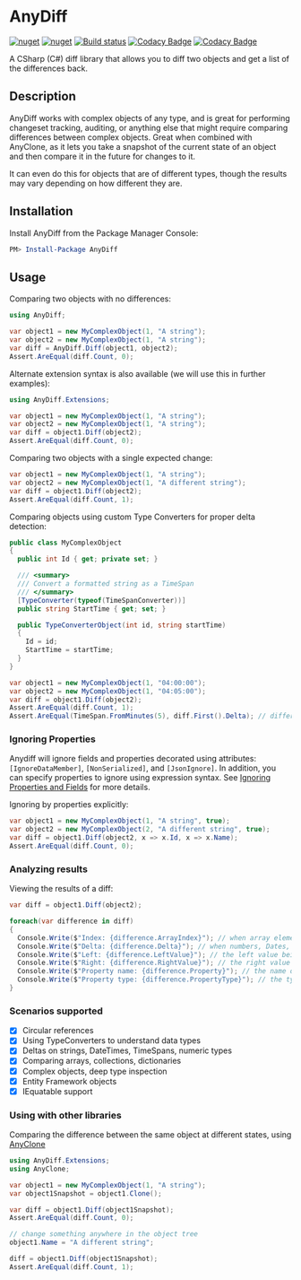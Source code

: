 # AnyDiff
[![nuget](https://img.shields.io/nuget/v/AnyDiff.svg)](https://www.nuget.org/packages/AnyDiff/)
[![nuget](https://img.shields.io/nuget/dt/AnyDiff.svg)](https://www.nuget.org/packages/AnyDiff/)
[![Build status](https://ci.appveyor.com/api/projects/status/6vxd3cq83kuo4hg1?svg=true)](https://ci.appveyor.com/project/MichaelBrown/anydiff)
[![Codacy Badge](https://api.codacy.com/project/badge/Grade/a79c138869504a359a064a98aa74908a)](https://www.codacy.com/app/replaysMike/AnyDiff?utm_source=github.com&amp;utm_medium=referral&amp;utm_content=replaysMike/AnyDiff&amp;utm_campaign=Badge_Grade)
[![Codacy Badge](https://api.codacy.com/project/badge/Coverage/a79c138869504a359a064a98aa74908a)](https://www.codacy.com/app/replaysMike/AnyDiff?utm_source=github.com&utm_medium=referral&utm_content=replaysMike/AnyDiff&utm_campaign=Badge_Coverage)

A CSharp (C#) diff library that allows you to diff two objects and get a list of the differences back.

## Description

AnyDiff works with complex objects of any type, and is great for performing changeset tracking, auditing, or anything else that might require comparing differences between complex objects. Great when combined with AnyClone, as it lets you take a snapshot of the current state of an object and then compare it in the future for changes to it.

It can even do this for objects that are of different types, though the results may vary depending on how different they are.

## Installation
Install AnyDiff from the Package Manager Console:
```powershell
PM> Install-Package AnyDiff
```

## Usage

Comparing two objects with no differences:
```csharp
using AnyDiff;

var object1 = new MyComplexObject(1, "A string");
var object2 = new MyComplexObject(1, "A string");
var diff = AnyDiff.Diff(object1, object2);
Assert.AreEqual(diff.Count, 0);
```

Alternate extension syntax is also available (we will use this in further examples):
```csharp
using AnyDiff.Extensions;

var object1 = new MyComplexObject(1, "A string");
var object2 = new MyComplexObject(1, "A string");
var diff = object1.Diff(object2);
Assert.AreEqual(diff.Count, 0);
```

Comparing two objects with a single expected change:
```csharp
var object1 = new MyComplexObject(1, "A string");
var object2 = new MyComplexObject(1, "A different string");
var diff = object1.Diff(object2);
Assert.AreEqual(diff.Count, 1);
```

Comparing objects using custom Type Converters for proper delta detection:
```csharp
public class MyComplexObject
{
  public int Id { get; private set; }

  /// <summary>
  /// Convert a formatted string as a TimeSpan
  /// </summary>
  [TypeConverter(typeof(TimeSpanConverter))]
  public string StartTime { get; set; }

  public TypeConverterObject(int id, string startTime)
  {
    Id = id;
    StartTime = startTime;
  }
}

var object1 = new MyComplexObject(1, "04:00:00");
var object2 = new MyComplexObject(1, "04:05:00");
var diff = object1.Diff(object2);
Assert.AreEqual(diff.Count, 1);
Assert.AreEqual(TimeSpan.FromMinutes(5), diff.First().Delta); // difference of 5 minutes
```

### Ignoring Properties

Anydiff will ignore fields and properties decorated using attributes: `[IgnoreDataMember]`, `[NonSerialized]`, and `[JsonIgnore]`.
In addition, you can specify properties to ignore using expression syntax.
See [Ignoring Properties and Fields](https://github.com/replaysMike/AnyDiff/wiki/Ignoring-Properties-and-Fields) for more details.

Ignoring by properties explicitly:

```csharp
var object1 = new MyComplexObject(1, "A string", true);
var object2 = new MyComplexObject(2, "A different string", true);
var diff = object1.Diff(object2, x => x.Id, x => x.Name);
Assert.AreEqual(diff.Count, 0);
```

### Analyzing results

Viewing the results of a diff:
```csharp
var diff = object1.Diff(object2);

foreach(var difference in diff)
{
  Console.Write($"Index: {difference.ArrayIndex}"); // when array elements differ in value
  Console.Write($"Delta: {difference.Delta}"); // when numbers, Dates, Timespans, strings differ in value
  Console.Write($"Left: {difference.LeftValue}"); // the left value being compared
  Console.Write($"Right: {difference.RightValue}"); // the right value being compared
  Console.Write($"Property name: {difference.Property}"); // the name of the field/property
  Console.Write($"Property type: {difference.PropertyType}"); // the type of the field/property
}

```

### Scenarios supported

  - [x] Circular references
  - [x] Using TypeConverters to understand data types
  - [x] Deltas on strings, DateTimes, TimeSpans, numeric types
  - [x] Comparing arrays, collections, dictionaries
  - [x] Complex objects, deep type inspection
  - [x] Entity Framework objects
  - [x] IEquatable support

### Using with other libraries
Comparing the difference between the same object at different states, using [AnyClone](https://github.com/replaysMike/AnyClone)
```csharp
using AnyDiff.Extensions;
using AnyClone;

var object1 = new MyComplexObject(1, "A string");
var object1Snapshot = object1.Clone();

var diff = object1.Diff(object1Snapshot);
Assert.AreEqual(diff.Count, 0);

// change something anywhere in the object tree
object1.Name = "A different string";

diff = object1.Diff(object1Snapshot);
Assert.AreEqual(diff.Count, 1);
```
